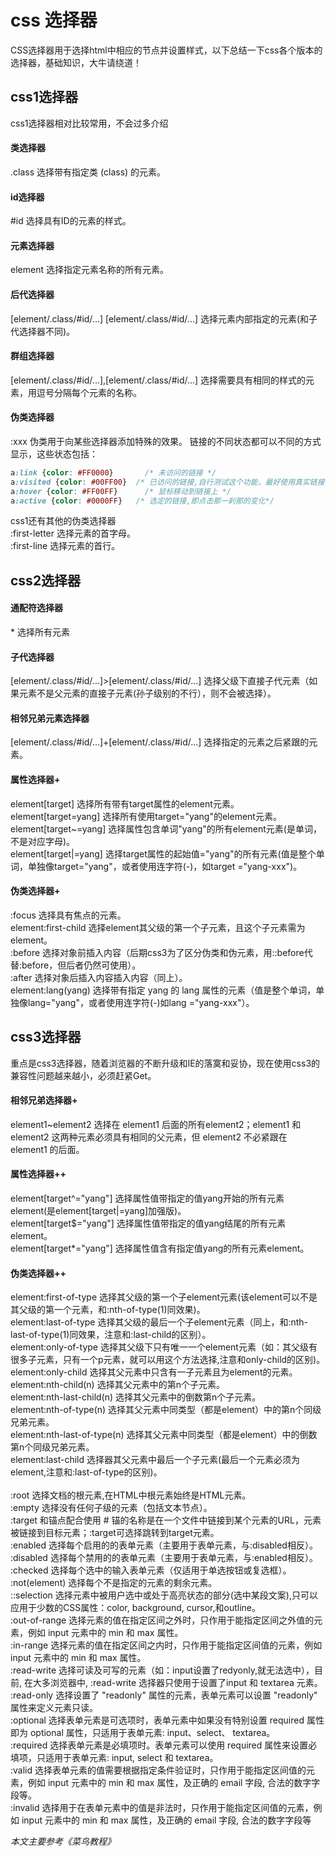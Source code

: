 # css 选择器
CSS选择器用于选择html中相应的节点并设置样式，以下总结一下css各个版本的选择器，基础知识，大牛请绕道！
## css1选择器
css1选择器相对比较常用，不会过多介绍<br>
#### 类选择器
.class 选择带有指定类 (class) 的元素。
#### id选择器
#id 选择具有ID的元素的样式。
#### 元素选择器
element 选择指定元素名称的所有元素。
#### 后代选择器
[element/.class/#id/...] [element/.class/#id/...] 选择元素内部指定的元素(和子代选择器不同)。
#### 群组选择器
[element/.class/#id/...],[element/.class/#id/...] 选择需要具有相同的样式的元素，用逗号分隔每个元素的名称。
#### 伪类选择器
:xxx 伪类用于向某些选择器添加特殊的效果。
链接的不同状态都可以不同的方式显示，这些状态包括：
``` css
a:link {color: #FF0000}		  /* 未访问的链接 */
a:visited {color: #00FF00}	/* 已访问的链接,自行测试这个功能，最好使用真实链接，空和#都会出现问题 */
a:hover {color: #FF00FF}	  /* 鼠标移动到链接上 */
a:active {color: #0000FF} 	/* 选定的链接,即点击那一刹那的变化*/
```
css1还有其他的伪类选择器<br>
:first-letter 选择元素的首字母。<br>
:first-line 选择元素的首行。

## css2选择器
#### 通配符选择器
\* 选择所有元素
#### 子代选择器
[element/.class/#id/...]>[element/.class/#id/...] 选择父级下直接子代元素（如果元素不是父元素的直接子元素(孙子级别的不行），则不会被选择）。
#### 相邻兄弟元素选择器 
[element/.class/#id/...]+[element/.class/#id/...] 选择指定的元素之后紧跟的元素。
#### 属性选择器+
element[target] 选择所有带有target属性的element元素。<br>
element[target=yang] 选择所有使用target="yang"的element元素。<br>
element[target~=yang] 选择属性包含单词"yang"的所有element元素(是单词，不是对应字母)。<br>
element[target|=yang] 选择target属性的起始值="yang"的所有元素(值是整个单词，单独像target="yang"，或者使用连字符(-)，如target ="yang-xxx")。
#### 伪类选择器+
:focus 选择具有焦点的元素。<br>
element:first-child 选择element其父级的第一个子元素，且这个子元素需为element。<br>
:before 选择对象前插入内容（后期css3为了区分伪类和伪元素，用::before代替:before，但后者仍然可使用）。<br>
:after 选择对象后插入内容插入内容（同上）。<br>
element:lang(yang) 选择带有指定 yang 的 lang 属性的元素（值是整个单词，单独像lang="yang"，或者使用连字符(-)如lang ="yang-xxx"）。


## css3选择器
重点是css3选择器，随着浏览器的不断升级和IE的落寞和妥协，现在使用css3的兼容性问题越来越小，必须赶紧Get。
#### 相邻兄弟选择器+
element1~element2 选择在 element1 后面的所有element2；element1 和 element2 这两种元素必须具有相同的父元素，但 element2 不必紧跟在 element1 的后面。
#### 属性选择器++
element[target^="yang"] 选择属性值带指定的值yang开始的所有元素element(是element[target|=yang]加强版)。<br>
element[target$="yang"] 选择属性值带指定的值yang结尾的所有元素element。<br>
element[target*="yang"] 选择属性值含有指定值yang的所有元素element。
#### 伪类选择器++
element:first-of-type 选择其父级的第一个子element元素(该element可以不是其父级的第一个元素，和:nth-of-type(1)同效果)。<br>
element:last-of-type 选择其父级的最后一个子element元素（同上，和:nth-last-of-type(1)同效果，注意和:last-child的区别）。<br>
element:only-of-type 选择其父级下只有唯一一个element元素（如：其父级有很多子元素，只有一个p元素，就可以用这个方法选择,注意和only-child的区别)。<br>
element:only-child 选择其父元素中只含有一子元素且为element的元素。<br>
element:nth-child(n) 选择其父元素中的第n个子元素。<br>
element:nth-last-child(n) 选择其父元素中的倒数第n个子元素。<br>
element:nth-of-type(n) 选择其父元素中同类型（都是element）中的第n个同级兄弟元素。<br>
element:nth-last-of-type(n) 选择其父元素中同类型（都是element）中的倒数第n个同级兄弟元素。<br>
element:last-child 选择器其父元素中最后一个子元素(最后一个元素必须为element,注意和:last-of-type的区别)。<br><br>
:root 选择文档的根元素,在HTML中根元素始终是HTML元素。<br>
:empty 选择没有任何子级的元素（包括文本节点）。<br>
:target 和锚点配合使用 # 锚的名称是在一个文件中链接到某个元素的URL，元素被链接到目标元素；:target可选择跳转到target元素。<br>
:enabled 选择每个启用的的表单元素（主要用于表单元素，与:disabled相反）。<br>
:disabled 选择每个禁用的的表单元素（主要用于表单元素，与:enabled相反）。<br>
:checked 选择每个选中的输入表单元素（仅适用于单选按钮或复选框）。<br>
:not(element) 选择每个不是指定的元素的剩余元素。<br>
::selection 选择元素中被用户选中或处于高亮状态的部分(选中某段文案),只可以应用于少数的CSS属性：color, background, cursor,和outline。<br>
:out-of-range 选择元素的值在指定区间之外时，只作用于能指定区间之外值的元素，例如 input 元素中的 min 和 max 属性。<br>
:in-range 选择元素的值在指定区间之内时，只作用于能指定区间值的元素，例如 input 元素中的 min 和 max 属性。<br>
:read-write 选择可读及可写的元素（如：input设置了redyonly,就无法选中），目前, 在大多浏览器中, :read-write 选择器只使用于设置了input 和 textarea 元素。<br>
:read-only 选择设置了 "readonly" 属性的元素，表单元素可以设置 "readonly" 属性来定义元素只读。<br>
:optional 选择表单元素是可选项时，表单元素中如果没有特别设置 required 属性即为 optional 属性，只适用于表单元素: input、select、 textarea。<br>
:required 选择表单元素是必填项时。表单元素可以使用 required 属性来设置必填项，只适用于表单元素: input, select 和 textarea。<br>
:valid 选择表单元素的值需要根据指定条件验证时，只作用于能指定区间值的元素，例如 input 元素中的 min 和 max 属性，及正确的 email 字段, 合法的数字字段等。<br>
:invalid 选择用于在表单元素中的值是非法时，只作用于能指定区间值的元素，例如 input 元素中的 min 和 max 属性，及正确的 email 字段, 合法的数字字段等

*本文主要参考《菜鸟教程》*
